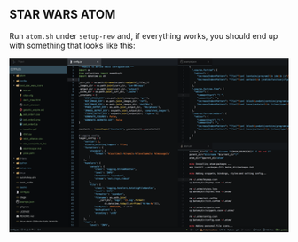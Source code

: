 STAR WARS ATOM
--------------

Run `atom.sh` under `setup-new` and, if everything works, you should end up with something that looks like this:

![Atom Screenshot](atom/.screenshot/atom_screenshot.png)
